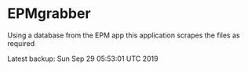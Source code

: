 # EPMgrabber
Using a database from the EPM app this application scrapes the files as required


Latest backup: Sun Sep 29 05:53:01 UTC 2019
